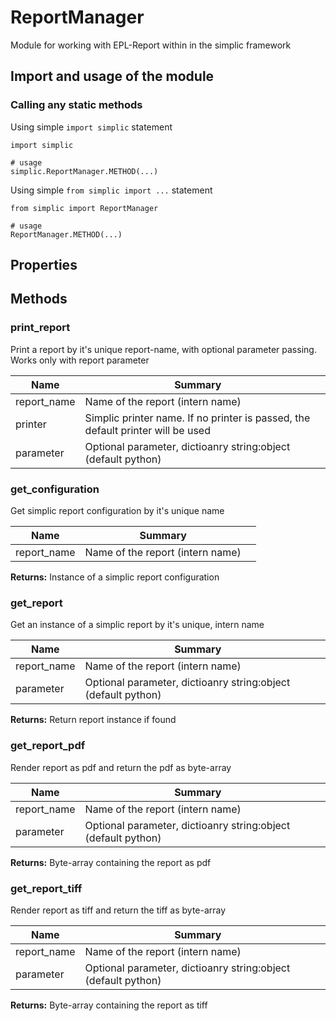 ReportManager
===

Module for working with EPL-Report within in the simplic framework


## Import and usage of the module
### Calling any static methods
Using simple `import simplic` statement
```
import simplic

# usage
simplic.ReportManager.METHOD(...)
```
Using simple `from simplic import ...` statement
```
from simplic import ReportManager

# usage
ReportManager.METHOD(...)
```


## Properties

## Methods

### print_report
Print a report by it's unique report-name, with optional parameter passing. Works only with report parameter

| Name | Summary |    |
| --- | --- | ---- |
 | report_name | Name of the report (intern name) | |
 | printer | Simplic printer name. If no printer is passed, the default printer will be used | |
 | parameter | Optional parameter, dictioanry string:object (default python) | |

### get_configuration
Get simplic report configuration by it's unique name

| Name | Summary |    |
| --- | --- | ---- |
 | report_name | Name of the report (intern name) | |

__Returns:__
Instance of a simplic report configuration

### get_report
Get an instance of a simplic report by it's unique, intern name

| Name | Summary |    |
| --- | --- | ---- |
 | report_name | Name of the report (intern name) | |
 | parameter | Optional parameter, dictioanry string:object (default python) | |

__Returns:__
Return report instance if found

### get_report_pdf
Render report as pdf and return the pdf as byte-array

| Name | Summary |    |
| --- | --- | ---- |
 | report_name | Name of the report (intern name) | |
 | parameter | Optional parameter, dictioanry string:object (default python) | |

__Returns:__
Byte-array containing the report as pdf

### get_report_tiff
Render report as tiff and return the tiff as byte-array

| Name | Summary |    |
| --- | --- | ---- |
 | report_name | Name of the report (intern name) | |
 | parameter | Optional parameter, dictioanry string:object (default python) | |

__Returns:__
Byte-array containing the report as tiff

